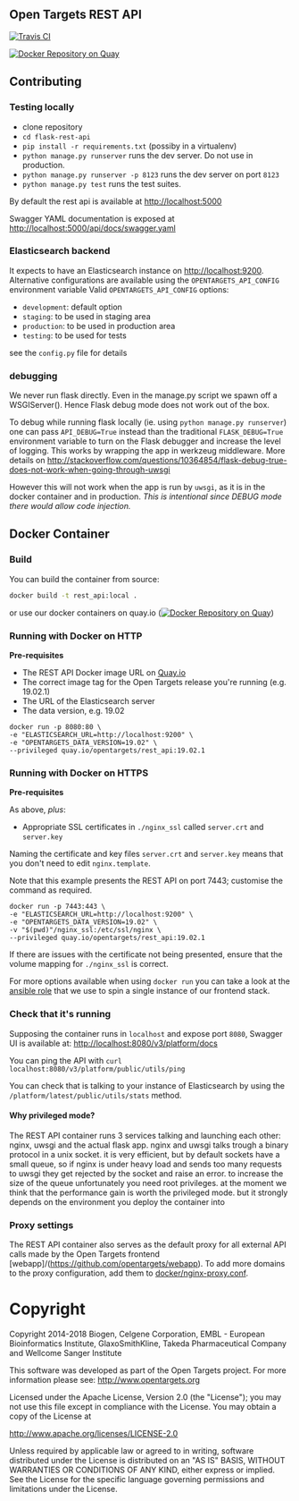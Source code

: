 ## Open Targets REST API

[![Travis CI](https://travis-ci.com/opentargets/rest_api.svg?branch=master)](https://travis-ci.com/opentargets/rest_api)

[![Docker Repository on Quay](https://quay.io/repository/opentargets/rest_api/status "Docker Repository on Quay")](https://quay.io/repository/opentargets/rest_api)

## Contributing
### Testing locally

- clone repository
- ```cd flask-rest-api```
- ```pip install -r requirements.txt``` (possiby in a virtualenv)
- ```python manage.py runserver``` runs the dev server. Do not use in production.
- ```python manage.py runserver -p 8123``` runs the dev server on port `8123`
- ```python manage.py test``` runs the test suites.

By default the rest api is available at [http://localhost:5000](http://localhost:5000)

Swagger YAML documentation is exposed at  [http://localhost:5000/api/docs/swagger.yaml](http://localhost:5000/api/docs/swagger.yaml)

### Elasticsearch backend
It expects to have an Elasticsearch instance on [http://localhost:9200](http://localhost:9200). 
Alternative configurations are available using the `OPENTARGETS_API_CONFIG` environment variable
Valid `OPENTARGETS_API_CONFIG` options:

- `development`: default option
- `staging`: to be used in staging area
- `production`: to be used in production area
- `testing`: to be used for tests

see the `config.py` file for details


### debugging
We never run flask directly. Even in the manage.py script we spawn off a
WSGIServer(). Hence Flask debug mode does not work out of the box. 

To debug while running flask locally (ie. using `python manage.py runserver`) 
one can pass `API_DEBUG=True` instead than the traditional `FLASK_DEBUG=True`
environment variable to turn on the Flask debugger and increase the level of logging. 
This works by wrapping the app in werkzeug middleware.
More details on http://stackoverflow.com/questions/10364854/flask-debug-true-does-not-work-when-going-through-uwsgi

However this will not work when the app is run by `uwsgi`, as it is in 
the docker container and in production. _This is intentional since DEBUG
mode there would allow code injection._

## Docker Container
### Build
You can build the container from source:
```bash
docker build -t rest_api:local .
```
or use our docker containers on quay.io ([![Docker Repository on Quay](https://quay.io/repository/opentargets/rest_api/status "Docker Repository on Quay")](https://quay.io/repository/opentargets/rest_api))

### Running with Docker on HTTP

**Pre-requisites**
 * The REST API Docker image URL on [Quay.io](https://quay.io/repository/opentargets/rest_api?tab=tags)
 * The correct image tag for the Open Targets release you're running (e.g. 19.02.1)
 * The URL of the Elasticsearch server
 * The data version, e.g. 19.02
 
```
docker run -p 8080:80 \
-e "ELASTICSEARCH_URL=http://localhost:9200" \
-e "OPENTARGETS_DATA_VERSION=19.02" \
--privileged quay.io/opentargets/rest_api:19.02.1
```

### Running with Docker on HTTPS

**Pre-requisites**

As above, _plus_:

* Appropriate SSL certificates in `./nginx_ssl` called `server.crt` and `server.key`

Naming the certificate and key files `server.crt` and `server.key` means that you don't need to edit `nginx.template`.

Note that this example presents the REST API on port 7443; customise the command as required.

```
docker run -p 7443:443 \
-e "ELASTICSEARCH_URL=http://localhost:9200" \
-e "OPENTARGETS_DATA_VERSION=19.02" \
-v "$(pwd)"/nginx_ssl:/etc/ssl/nginx \
--privileged quay.io/opentargets/rest_api:19.02.1
```

If there are issues with the certificate not being presented, ensure that the volume mapping for `./nginx_ssl` is correct.

For more options available when using `docker run` you can take a look at the [ansible role](https://github.com/opentargets/biogen_instance/blob/master/roles/web/tasks/main.yml) that we use to spin a single instance of our frontend stack.

### Check that it's running

Supposing the container runs in `localhost` and expose port `8080`, Swagger UI is available at: [http://localhost:8080/v3/platform/docs](http://localhost:8080/v3/platform/docs)

You can ping the API with `curl localhost:8080/v3/platform/public/utils/ping`

You can check that is talking to your instance of Elasticsearch by using the `/platform/latest/public/utils/stats` method.

#### Why privileged mode?

The REST API container runs 3 services talking and launching each other: nginx, uwsgi and the actual flask app.
nginx and uwsgi talks trough a binary protocol in a unix socket.
it is very efficient, but by default sockets have a small queue, so if nginx is under heavy load and sends too many requests to uwsgi they get rejected by the socket and raise an error. to increase the size of the queue unfortunately you need root privileges.
at the moment we think that the performance gain is worth the privileged mode. but it strongly depends on the environment you deploy the container into

### Proxy settings

The REST API container also serves as the default proxy for all external API calls made by the Open Targets frontend [webapp]/(https://github.com/opentargets/webapp). To add more domains to the proxy configuration, add them to
[docker/nginx-proxy.conf](docker/nginx-proxy.conf).

# Copyright
Copyright 2014-2018 Biogen, Celgene Corporation, EMBL - European Bioinformatics Institute, GlaxoSmithKline, Takeda Pharmaceutical Company and Wellcome Sanger Institute

This software was developed as part of the Open Targets project. For more information please see: http://www.opentargets.org

Licensed under the Apache License, Version 2.0 (the "License");
you may not use this file except in compliance with the License.
You may obtain a copy of the License at

   http://www.apache.org/licenses/LICENSE-2.0

Unless required by applicable law or agreed to in writing, software
distributed under the License is distributed on an "AS IS" BASIS,
WITHOUT WARRANTIES OR CONDITIONS OF ANY KIND, either express or implied.
See the License for the specific language governing permissions and
limitations under the License.
